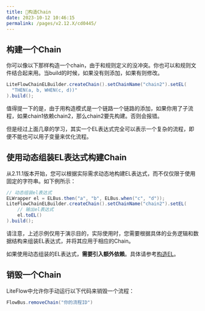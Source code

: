 ```yaml
---
title: 🍞构造Chain
date: 2023-10-12 10:46:15
permalink: /pages/v2.12.X/cd0445/
---
```

## 构建一个Chain

你可以像以下那样构造一个chain，由于和规则定义的没冲突。你也可以和规则文件结合起来用。当build的时候，如果没有则添加，如果有则修改。

```java
LiteFlowChainELBuilder.createChain().setChainName("chain2").setEL(
  "THEN(a, b, WHEN(c, d))"
).build();
```

值得提一下的是，由于用构造模式是一个链路一个链路的添加，如果你用了子流程，如果chain1依赖chain2，那么chain2要先构建。否则会报错。

但是经过上面几章的学习，其实一个EL表达式完全可以表示一个复杂的流程，即便不能也可以用子变量来优化流程。

## 使用动态组装EL表达式构建Chain

从2.11.1版本开始，您可以根据实际需求动态地构建EL表达式，而不仅仅限于使用固定的字符串。如下例所示：

```Java
// 动态组装el表达式
ELWrapper el = ELBus.then("a", "b", ELBus.when("c", "d"));
LiteFlowChainELBuilder.createChain().setChainName("chain2").setEL(
	// 输出el表达式
    el.toEL()
).build();
```

请注意，上述示例仅用于演示目的，实际使用时，您需要根据具体的业务逻辑和数据结构来组装EL表达式，并将其应用于相应的Chain。

如果使用动态组装的EL表达式，**需要引入额外依赖**。具体请参考[构造EL](/pages/v2.12.X/a3cb4b/)。

## 销毁一个Chain

LiteFlow中允许你手动运行以下代码来销毁一个流程：

```java
FlowBus.removeChain("你的流程ID")
```

